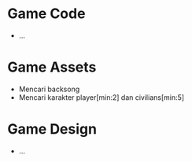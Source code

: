 # Game Code
- ...

# Game Assets
- Mencari backsong
- Mencari karakter player[min:2] dan civilians[min:5] 

# Game Design
- ...
